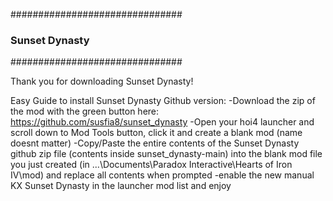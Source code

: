 ###############################
### Sunset Dynasty          ###
###############################

Thank you for downloading Sunset Dynasty!

Easy Guide to install Sunset Dynasty Github version:
-Download the zip of the mod with the green button here: https://github.com/susfia8/sunset_dynasty
-Open your hoi4 launcher and scroll down to Mod Tools button, click it and create a blank mod (name doesnt matter)
-Copy/Paste the entire contents of the Sunset Dynasty github zip file (contents inside sunset_dynasty-main) into the blank mod file you just created (in ...\Documents\Paradox Interactive\Hearts of Iron IV\mod) and replace all contents when prompted
-enable the new manual KX Sunset Dynasty in the launcher mod list and enjoy
